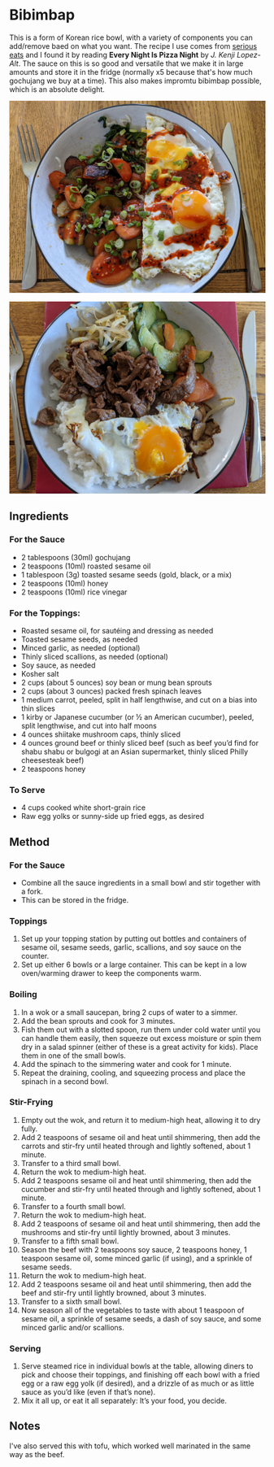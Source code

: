# Bibimbap # 

This is a form of Korean rice bowl, with a variety of components you can add/remove baed on what you want. The recipe I use comes from [serious eats](https://www.seriouseats.com/bibimbap) and I found it by reading **Every Night Is Pizza Night** by *J. Kenji Lopez-Alt*. The sauce on this is so good and versatile that we make it in large amounts and store it in the fridge (normally x5 because that's how much gochujang we buy at a time). This also makes impromtu bibimbap possible, which is an absolute delight.

![bibimbap bowl with sauce](/public/images/Bibimbap-with-Sauce.jpg)

![bibimbap bowl with beef](/public/images/Bibimbap-with-beef.jpg)

## Ingredients ## 

### For the Sauce

- 2 tablespoons (30ml) gochujang
- 2 teaspoons (10ml) roasted sesame oil
- 1 tablespoon (3g) toasted sesame seeds (gold, black, or a mix)
- 2 teaspoons (10ml) honey
- 2 teaspoons (10ml) rice vinegar

### For the Toppings:

- Roasted sesame oil, for sautéing and dressing as needed
- Toasted sesame seeds, as needed
- Minced garlic, as needed (optional)
- Thinly sliced scallions, as needed (optional)
- Soy sauce, as needed
- Kosher salt
- 2 cups (about 5 ounces) soy bean or mung bean sprouts
- 2 cups (about 3 ounces) packed fresh spinach leaves
- 1 medium carrot, peeled, split in half lengthwise, and cut on a bias into thin slices
- 1 kirby or Japanese cucumber (or ½ an American cucumber), peeled, split lengthwise, and cut into half moons
- 4 ounces shiitake mushroom caps, thinly sliced
- 4 ounces ground beef or thinly sliced beef (such as beef you’d find for shabu shabu or bulgogi at an Asian supermarket, thinly sliced Philly cheesesteak beef)
- 2 teaspoons honey

### To Serve

- 4 cups cooked white short-grain rice
- Raw egg yolks or sunny-side up fried eggs, as desired

## Method ## 

### For the Sauce

- Combine all the sauce ingredients in a small bowl and stir together with a fork.
- This can be stored in the fridge.

### Toppings

1. Set up your topping station by putting out bottles and containers of sesame oil, sesame seeds, garlic, scallions, and soy sauce on the counter.
1. Set up either 6 bowls or a large container. This can be kept in a low oven/warming drawer to keep the components warm.

### Boiling 

1. In a wok or a small saucepan, bring 2 cups of water to a simmer.
1. Add the bean sprouts and cook for 3 minutes.
1. Fish them out with a slotted spoon, run them under cold water until you can handle them easily, then squeeze out excess moisture or spin them dry in a salad spinner (either of these is a great activity for kids). Place them in one of the small bowls.
1. Add the spinach to the simmering water and cook for 1 minute.
1. Repeat the draining, cooling, and squeezing process and place the spinach in a second bowl.

### Stir-Frying

1. Empty out the wok, and return it to medium-high heat, allowing it to dry fully.
1. Add 2 teaspoons of sesame oil and heat until shimmering, then add the carrots and stir-fry until heated through and lightly softened, about 1 minute.
1. Transfer to a third small bowl.
1. Return the wok to medium-high heat.
1. Add 2 teaspoons sesame oil and heat until shimmering, then add the cucumber and stir-fry until heated through and lightly softened, about 1 minute.
1. Transfer to a fourth small bowl.
1. Return the wok to medium-high heat.
1. Add 2 teaspoons of sesame oil and heat until shimmering, then add the mushrooms and stir-fry until lightly browned, about 3 minutes.
1. Transfer to a fifth small bowl.
1. Season the beef with 2 teaspoons soy sauce, 2 teaspoons honey, 1 teaspoon sesame oil, some minced garlic (if using), and a sprinkle of sesame seeds.
1. Return the wok to medium-high heat.
1. Add 2 teaspoons sesame oil and heat until shimmering, then add the beef and stir-fry until lightly browned, about 3 minutes.
1. Transfer to a sixth small bowl.
1. Now season all of the vegetables to taste with about 1 teaspoon of sesame oil, a sprinkle of sesame seeds, a dash of soy sauce, and some minced garlic and/or scallions.

### Serving

1. Serve steamed rice in individual bowls at the table, allowing diners to pick and choose their toppings, and finishing off each bowl with a fried egg or a raw egg yolk (if desired), and a drizzle of as much or as little sauce as you’d like (even if that’s none).
1. Mix it all up, or eat it all separately: It’s your food, you decide.

## Notes

I've also served this with tofu, which worked well marinated in the same way as the beef.
